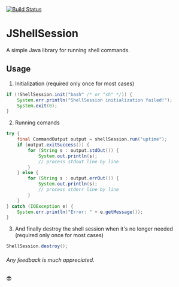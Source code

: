 [![Build Status](https://travis-ci.org/darshanparajuli/JShellSession.svg?branch=master)](https://travis-ci.org/darshanparajuli/JShellSession)
# JShellSession

A simple Java library for running shell commands.

## Usage
1. Initialization (required only once for most cases)
```java
if (!ShellSession.init("bash" /* or "sh" */)) {
    System.err.println("ShellSession initialization failed!");
    System.exit(0);
} 
```
2. Running comands
```java
try {
    final CommandOutput output = shellSession.run("uptime");
    if (output.exitSuccess()) {
        for (String s : output.stdOut()) {
            System.out.println(s);
            // process stdout line by line
        }
    } else {
        for (String s : output.errOut()) {
            System.out.println(s);
            // process stderr line by line
        }
    }
} catch (IOException e) {
    System.err.println("Error: " + e.getMessage());
}
```
3. And finally destroy the shell session when it's no longer needed (required only once for most cases)
```java
ShellSession.destroy();
```

###### Any feedback is much appreciated.

:sunglasses: 
